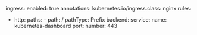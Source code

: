 ingress:
  enabled: true
  annotations: 
    kubernetes.io/ingress.class: nginx
  rules:
  - http:
      paths:
        - path: /
          pathType: Prefix
          backend:
            service:
              name: kubernetes-dashboard
              port: 
                number: 443